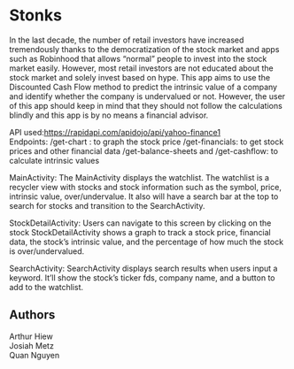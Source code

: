 # Stonks
In the last decade, the number of retail investors have increased tremendously thanks to the democratization of the stock market and apps such as Robinhood that allows “normal” people to invest into the stock market easily. However, most retail investors are not educated about the stock market and solely invest based on hype. This app aims to use the Discounted Cash Flow method to predict the intrinsic value of a company and identify whether the company is undervalued or not. However, the user of this app should keep in mind that they should not follow the calculations blindly and this app is by no means a financial advisor.

API used:https://rapidapi.com/apidojo/api/yahoo-finance1 \
Endpoints:
/get-chart : to graph the stock price
/get-financials: to get stock prices and other financial data
/get-balance-sheets and /get-cashflow: to calculate intrinsic values


MainActivity: The MainActivity displays the watchlist. The watchlist is a recycler view with stocks and stock information such as the symbol, price, intrinsic value, over/undervalue. It also will have a search bar at the top to search for stocks and transition to the SearchActivity.

StockDetailActivity: Users can navigate to this screen by clicking on the stock StockDetailActivity shows a graph to track a stock price, financial data, the stock’s intrinsic value, and the percentage of how much the stock is over/undervalued.

SearchActivity: SearchActivity displays search results when users input a keyword. It’ll show the stock’s ticker fds, company name, and a button to add to the watchlist.

## Authors
Arthur Hiew\
Josiah Metz\
Quan Nguyen




